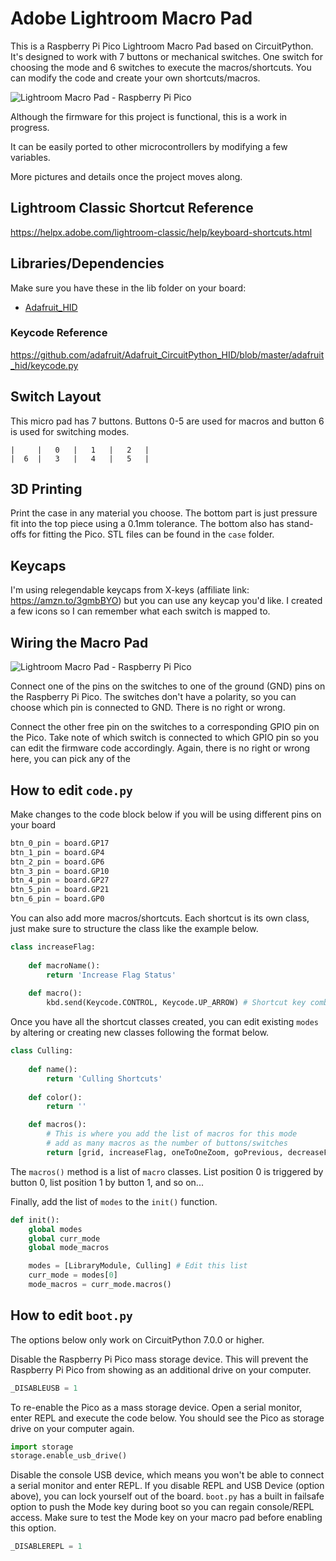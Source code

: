 # Adobe Lightroom Macro Pad

This is a Raspberry Pi Pico Lightroom Macro Pad based on CircuitPython. It's designed to work with 7 buttons or mechanical switches. One switch for choosing the mode and 6 switches to execute the macros/shortcuts. You can modify the code and create your own shortcuts/macros.

![Lightroom Macro Pad - Raspberry Pi Pico](https://dphacks.com/wp-content/uploads/2021/06/Lightroom_Macro_Pad_Mechanical_Switch-2.jpg "Pi Pico Macro Pad for Lightroom Classic")

Although the firmware for this project is functional, this is a work in progress.

It can be easily ported to other microcontrollers by modifying a few variables.

More pictures and details once the project moves along.

## Lightroom Classic Shortcut Reference

<a href="https://helpx.adobe.com/lightroom-classic/help/keyboard-shortcuts.html" target="_blank">https://helpx.adobe.com/lightroom-classic/help/keyboard-shortcuts.html</a>

## Libraries/Dependencies
Make sure you have these in the lib folder on your board:
* <a href="https://github.com/adafruit/Adafruit_CircuitPython_HID" target="_blank">Adafruit_HID</a>


### Keycode Reference

<a href="https://github.com/adafruit/Adafruit_CircuitPython_HID/blob/master/adafruit_hid/keycode.py" target="_blank">https://github.com/adafruit/Adafruit_CircuitPython_HID/blob/master/adafruit_hid/keycode.py</a>


## Switch Layout

This micro pad has 7 buttons. Buttons 0-5 are used for macros and button 6 is used for switching modes.

```
|     |   0   |   1   |   2   |
|  6  |   3   |   4   |   5   |
```

## 3D Printing

Print the case in any material you choose. The bottom part is just pressure fit into the top piece using a 0.1mm tolerance. The bottom also has stand-offs for fitting the Pico. STL files can be found in the ```case``` folder.

## Keycaps

I'm using relegendable keycaps from X-keys (affiliate link: https://amzn.to/3gmbBYO) but you can use any keycap you'd like. I created a few icons so I can remember what each switch is mapped to.

## Wiring the Macro Pad

![Lightroom Macro Pad - Raspberry Pi Pico](https://dphacks.com/wp-content/uploads/2021/06/Lightroom_Macro_Pad_Mechanical_Switch-6.jpg "Pi Pico Macro Pad for Lightroom Classic Wiring")

Connect one of the pins on the switches to one of the ground (GND) pins on the Raspberry Pi Pico. The switches don't have a polarity, so you can choose which pin is connected to GND. There is no right or wrong.

Connect the other free pin on the switches to a corresponding GPIO pin on the Pico. Take note of which switch is connected to which GPIO pin so you can edit the firmware code accordingly. Again, there is no right or wrong here, you can pick any of the

## How to edit ```code.py```

Make changes to the code block below if you will be using different pins on your board

```python
btn_0_pin = board.GP17
btn_1_pin = board.GP4
btn_2_pin = board.GP6
btn_3_pin = board.GP10
btn_4_pin = board.GP27
btn_5_pin = board.GP21
btn_6_pin = board.GP0
```

You can also add more macros/shortcuts. Each shortcut is its own class, just make sure to structure the class like the example below.

```python
class increaseFlag:
    
    def macroName():
        return 'Increase Flag Status'
    
    def macro():
        kbd.send(Keycode.CONTROL, Keycode.UP_ARROW) # Shortcut key combination
```

Once you have all the shortcut classes created, you can edit existing ```modes``` by altering or creating new classes following the format below.

```python
class Culling:
    
    def name():
        return 'Culling Shortcuts'
    
    def color():
        return ''

    def macros():
        # This is where you add the list of macros for this mode
        # add as many macros as the number of buttons/switches
        return [grid, increaseFlag, oneToOneZoom, goPrevious, decreaseFlag, goNext]
```

The ```macros()``` method is a list of ```macro``` classes. List position 0 is triggered by button 0, list position 1 by button 1, and so on...

Finally, add the list of ```modes``` to the ```init()``` function.

```python
def init():
    global modes
    global curr_mode
    global mode_macros

    modes = [LibraryModule, Culling] # Edit this list
    curr_mode = modes[0]
    mode_macros = curr_mode.macros()
```

## How to edit ```boot.py```

The options below only work on CircuitPython 7.0.0 or higher.

Disable the Raspberry Pi Pico mass storage device. This will prevent the Raspberry Pi Pico from showing as an additional drive on your computer.
```python
_DISABLEUSB = 1
```

To re-enable the Pico as a mass storage device. Open a serial monitor, enter REPL and execute the code below. You should see the Pico as storage drive on your computer again.
```python
import storage
storage.enable_usb_drive()
```

Disable the console USB device, which means you won't be able to connect a serial monitor and enter REPL. If you disable REPL and USB Device (option above), you can lock yourself out of the board. ```boot.py``` has a built in failsafe option to push the Mode key during boot so you can regain console/REPL access. Make sure to test the Mode key on your macro pad before enabling this option. 
```python
_DISABLEREPL = 1
```
